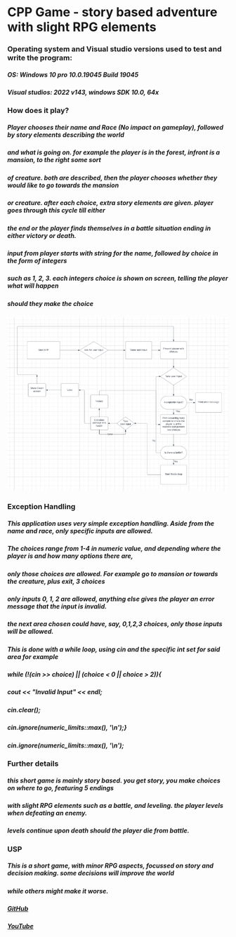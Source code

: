 # CPP Game - story based adventure with slight RPG elements



### Operating system and Visual studio versions used to test and write the program:

##### OS: Windows 10 pro 10.0.19045 Build 19045
##### Visual studios: 2022 v143, windows SDK 10.0, 64x



### How does it play?

##### Player chooses their name and Race (No impact on gameplay), followed by story elements describing the world
##### and what is going on. for example the player is in the forest, infront is a mansion, to the right some sort
##### of creature. both are described, then the player chooses whether they would like to go towards the mansion
##### or creature. after each choice, extra story elements are given. player goes through this cycle till either 
##### the end or the player finds themselves in a battle situation ending in either victory or death.
##### input from player starts with string for the name, followed by choice in the form of integers
##### such as 1, 2, 3. each integers choice is shown on screen, telling the player what will happen
##### should they make the choice

![Screenshot](UML.png)



### Exception Handling

##### This application uses very simple exception handling. Aside from the name and race, only specific inputs are allowed.
##### The choices range from 1-4 in numeric value, and depending where the player is and how many options there are,
##### only those choices are allowed. For example go to mansion or towards the creature, plus exit, 3 choices
##### only inputs 0, 1, 2 are allowed, anything else gives the player an error message that the input is invalid.
##### the next area chosen could have, say, 0,1,2,3 choices, only those inputs will be allowed.
##### This is done with a while loop, using cin and the specific int set for said area for example
##### while (!(cin >> choice) || (choice < 0 || choice > 2)){
##### cout << "Invalid Input" << endl;
##### cin.clear();
##### cin.ignore(numeric_limits<streamsize>::max(), '\n');}
##### cin.ignore(numeric_limits<streamsize>::max(), '\n');



### Further details

##### this short game is mainly story based. you get story, you make choices on where to go, featuring 5 endings
##### with slight RPG elements such as a battle, and leveling. the player levels when defeating an enemy.
##### levels continue upon death should the player die from battle.


### USP

##### This is a short game, with minor RPG aspects, focussed on story and decision making. some decisions will improve the world
##### while others might make it worse.

##### [GitHub](https://github.com/KacperZmu/COMP3016)
##### [YouTube](https://www.youtube.com/watch?v=qr9d5a0s75I&ab_channel=Kacper)
